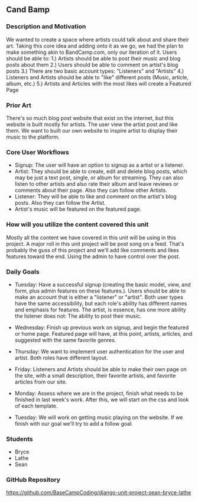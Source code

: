 ## Cand Bamp

### Description and Motivation
We wanted to create a space where artists could talk about and share their art. Taking this core idea and adding onto it as we go, we had the plan to make something akin to BandCamp.com, only our iteration of it. Users should be able to:
    1.) Artists should be able to post their music and blog posts about them
    2.) Users should be able to comment on artist's blog posts
    3.) There are two basic account types: "Listeners" and "Artists"
    4.) Listeners and Artists should be able to "like" different posts (Music, article, album, etc.)
    5.) Artists and Articles with the most likes will create a Featured Page

### Prior Art
There's so much blog post website that exist on the internet, but this website is built mostly for artists. The user view the artist post and like them. We want to built our own website to inspire artist to display their music to the platform.

### Core User Workflows
- Signup: The user will have an option to signup as a artist or a listener.
- Artist: They should be able to create, edit and delete blog posts, which may be just a text post, single, or album for streaming. They can also listen to other artists and also rate their album and leave reviews or comments about their page. Also they can follow other Artists.
- Listener: They will be able to like and comment on the artist's blog posts. Also they can follow the Artist.
- Artist's music will be featured on the featured page.

### How will you utilize the content covered this unit
Mostly all the content we have covered in this unit will be using in this project. A major roll in this unit project will be post song on a feed. That's probably the guss of this project and we'll add like comments and likes features toward the end. Using the admin to have control over the post.

### Daily Goals
 - Tuesday: Have a successful signup (creating the basic model, view, and form, plus admin features on these features.). Users should be able to make an account that is either a "listener" or "artist". Both user types have the same accessibility, but each role's ability has different names and emphasis for features. The artist, is essence, has one more ability the listener does not: The ability to post their music.

 - Wednesday: Finish up previous work on signup, and begin the featured or home page. Featured page will have, at this point, artists, articles, and suggested with the same favorite genres.

 - Thursday: We want to implement user authentication for the user and artist. Both roles have different layout.

 - Friday: Listeners and Artists should be able to make their own page on the site, with a small description, their favorite artists, and favorite articles from our site.

 - Monday: Assess where we are in the project, finish what needs to be finished in last week's work. After this, we will start on the css and look of each template.

 - Tuesday: We will work on getting music playing on the website. If we finish with our goal we'll try to add a follow goal.
### Students
- Bryce
- Lathe 
- Sean

### GitHub Repository
https://github.com/BaseCampCoding/django-unit-project-sean-bryce-lathe
